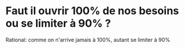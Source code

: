 # Faut il ouvrir 100% de nos besoins ou se limiter à 90% ?

Rational: comme on n'arrive jamais à 100%, autant se limiter à 90%

